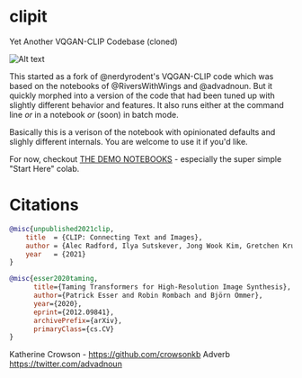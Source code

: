 # clipit 

Yet Another VQGAN-CLIP Codebase (cloned)

![Alt text](https://user-images.githubusercontent.com/945979/127161241-71c12972-498c-48c3-bff7-df4d86306c3e.png "it looks like you're writing an image")

This started as a fork of @nerdyrodent's VQGAN-CLIP code which was based on the notebooks of @RiversWithWings and @advadnoun. But it quickly morphed into a version of the code that had been tuned up with slightly different behavior and features. It also runs either at the command line *or* in a notebook *or* (soon) in batch mode. 

Basically this is a verison of the notebook with opinionated defaults and slighly different internals. You are welcome to use it if you'd like.

For now, checkout [THE DEMO NOTEBOOKS](demos/README.md) - especially the super simple "Start Here" colab.


# Citations

```bibtex
@misc{unpublished2021clip,
    title  = {CLIP: Connecting Text and Images},
    author = {Alec Radford, Ilya Sutskever, Jong Wook Kim, Gretchen Krueger, Sandhini Agarwal},
    year   = {2021}
}
```
```bibtex
@misc{esser2020taming,
      title={Taming Transformers for High-Resolution Image Synthesis}, 
      author={Patrick Esser and Robin Rombach and Björn Ommer},
      year={2020},
      eprint={2012.09841},
      archivePrefix={arXiv},
      primaryClass={cs.CV}
}
```
Katherine Crowson - https://github.com/crowsonkb
Adverb https://twitter.com/advadnoun

